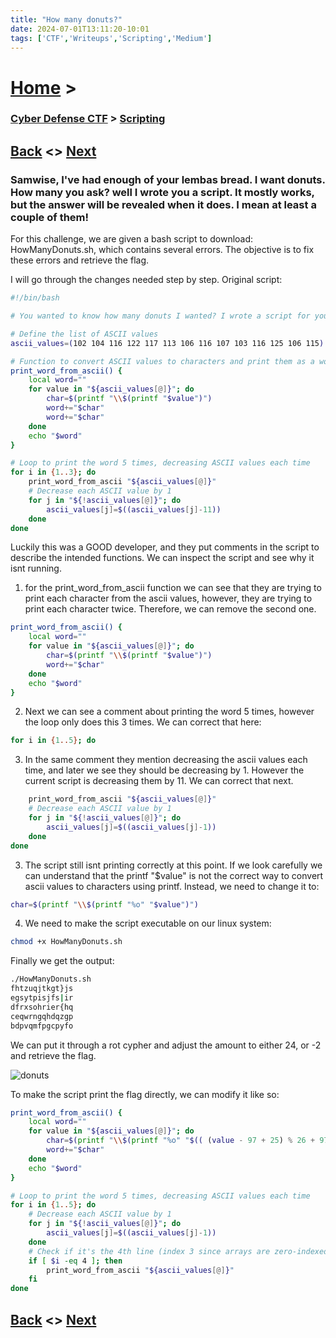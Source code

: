 ```yaml
---
title: "How many donuts?"
date: 2024-07-01T13:11:20-10:01
tags: ['CTF','Writeups','Scripting','Medium']
---
```



# [Home](https://jjolley91.github.io/blog/) >

###  [Cyber Defense CTF](https://jjolley91.github.io/blog/level_effect_cyber_defense_ctf_2024/) >  [Scripting](https://jjolley91.github.io/blog/level_effect_cyber_defense_ctf_2024/Scripting/)

## [Back](https://jjolley91.github.io/blog/level_effect_cyber_defense_ctf_2024/Scripting/)  <> [Next](https://jjolley91.github.io/blog/level_effect_cyber_defense_ctf_2024/Scripting/perfect_match)

### Samwise, I've had enough of your lembas bread. I want donuts. How many you ask? well I wrote you a script. It mostly works, but the answer will be revealed when it does. I mean at least a couple of them!

For this challenge, we are given a bash script to download: HowManyDonuts.sh, which contains several errors. The objective is to fix these errors and retrieve the flag.

I will go through the changes needed step by step.
Original script:
```bash
#!/bin/bash

# You wanted to know how many donuts I wanted? I wrote a script for you that will provide you the answer. Pretty sure it works - I think.

# Define the list of ASCII values
ascii_values=(102 104 116 122 117 113 106 116 107 103 116 125 106 115)

# Function to convert ASCII values to characters and print them as a word
print_word_from_ascii() {
    local word=""
    for value in "${ascii_values[@]}"; do
        char=$(printf "\\$(printf "$value")")
        word+="$char"
        word+="$char"
    done
    echo "$word"
}

# Loop to print the word 5 times, decreasing ASCII values each time
for i in {1..3}; do
    print_word_from_ascii "${ascii_values[@]}"
    # Decrease each ASCII value by 1
    for j in "${!ascii_values[@]}"; do
        ascii_values[j]=$((ascii_values[j]-11))
    done
done
```
Luckily this was a GOOD developer, and they put comments in the script to describe the intended functions. We can inspect the script and see why it isnt running.

1. for the print_word_from_ascii function we can see that they are trying to print each character from the ascii values, however, they are trying to print each character twice. Therefore, we can remove the second one.
```bash
print_word_from_ascii() {
    local word=""
    for value in "${ascii_values[@]}"; do
        char=$(printf "\\$(printf "$value")")
        word+="$char"
    done
    echo "$word"
}
```

2. Next we can see a comment about printing the word 5 times, however the loop only does this 3 times. We can correct that here:
```bash
for i in {1..5}; do
```

3. In the same comment they mention decreasing the ascii values each time, and later we see they should be decreasing by 1. However the current script is decreasing them by 11. We can correct that next.

```bash 
    print_word_from_ascii "${ascii_values[@]}"
    # Decrease each ASCII value by 1
    for j in "${!ascii_values[@]}"; do
        ascii_values[j]=$((ascii_values[j]-1))
    done
done
```
3. The script still isnt printing correctly at this point. If we look carefully we can understand that the printf "$value" is not the correct way to convert ascii values to characters using printf. Instead, we need to change it to:
```bash
char=$(printf "\\$(printf "%o" "$value")")
```
4. We need to make the script executable on our linux system:
```bash
chmod +x HowManyDonuts.sh
```
Finally we get the output:
```bash
./HowManyDonuts.sh
fhtzuqjtkgt}js
egsytpisjfs|ir
dfrxsohrier{hq
ceqwrngqhdqzgp
bdpvqmfpgcpyfo
```
We can put it through a rot cypher and adjust the amount to either 24, or -2 and retrieve the flag.

![donuts](https://github.com/jjolley91/blog/tree/main/static/le_ctf_24/donuts.png?raw=true)

To make the script print the flag directly, we can modify it like so:

```bash
print_word_from_ascii() {
    local word=""
    for value in "${ascii_values[@]}"; do
        char=$(printf "\\$(printf "%o" "$(( (value - 97 + 25) % 26 + 97 ))")")
        word+="$char"
    done
    echo "$word"
}

# Loop to print the word 5 times, decreasing ASCII values each time
for i in {1..5}; do
    # Decrease each ASCII value by 1
    for j in "${!ascii_values[@]}"; do
        ascii_values[j]=$((ascii_values[j]-1))
    done
    # Check if it's the 4th line (index 3 since arrays are zero-indexed)
    if [ $i -eq 4 ]; then
        print_word_from_ascii "${ascii_values[@]}"
    fi
done

```


## [Back](https://jjolley91.github.io/blog/level_effect_cyber_defense_ctf_2024/Scripting/)  <> [Next](https://jjolley91.github.io/blog/level_effect_cyber_defense_ctf_2024/Scripting/perfect_match)